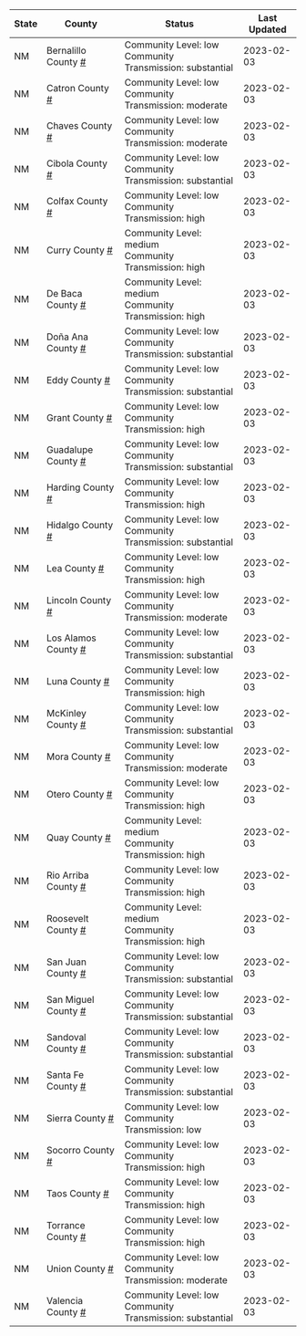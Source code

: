 State | County | Status | Last Updated
--- | --- | --- | --- 
NM | Bernalillo County <a href="#bernalillo_county">#</a> | <a name="bernalillo_county"></a>Community Level: low<br/>Community Transmission: substantial | 2023-02-03
NM | Catron County <a href="#catron_county">#</a> | <a name="catron_county"></a>Community Level: low<br/>Community Transmission: moderate | 2023-02-03
NM | Chaves County <a href="#chaves_county">#</a> | <a name="chaves_county"></a>Community Level: low<br/>Community Transmission: moderate | 2023-02-03
NM | Cibola County <a href="#cibola_county">#</a> | <a name="cibola_county"></a>Community Level: low<br/>Community Transmission: substantial | 2023-02-03
NM | Colfax County <a href="#colfax_county">#</a> | <a name="colfax_county"></a>Community Level: low<br/>Community Transmission: high | 2023-02-03
NM | Curry County <a href="#curry_county">#</a> | <a name="curry_county"></a>Community Level: medium<br/>Community Transmission: high | 2023-02-03
NM | De Baca County <a href="#de_baca_county">#</a> | <a name="de_baca_county"></a>Community Level: medium<br/>Community Transmission: high | 2023-02-03
NM | Doña Ana County <a href="#doña_ana_county">#</a> | <a name="doña_ana_county"></a>Community Level: low<br/>Community Transmission: substantial | 2023-02-03
NM | Eddy County <a href="#eddy_county">#</a> | <a name="eddy_county"></a>Community Level: low<br/>Community Transmission: substantial | 2023-02-03
NM | Grant County <a href="#grant_county">#</a> | <a name="grant_county"></a>Community Level: low<br/>Community Transmission: high | 2023-02-03
NM | Guadalupe County <a href="#guadalupe_county">#</a> | <a name="guadalupe_county"></a>Community Level: low<br/>Community Transmission: substantial | 2023-02-03
NM | Harding County <a href="#harding_county">#</a> | <a name="harding_county"></a>Community Level: low<br/>Community Transmission: high | 2023-02-03
NM | Hidalgo County <a href="#hidalgo_county">#</a> | <a name="hidalgo_county"></a>Community Level: low<br/>Community Transmission: substantial | 2023-02-03
NM | Lea County <a href="#lea_county">#</a> | <a name="lea_county"></a>Community Level: low<br/>Community Transmission: high | 2023-02-03
NM | Lincoln County <a href="#lincoln_county">#</a> | <a name="lincoln_county"></a>Community Level: low<br/>Community Transmission: moderate | 2023-02-03
NM | Los Alamos County <a href="#los_alamos_county">#</a> | <a name="los_alamos_county"></a>Community Level: low<br/>Community Transmission: substantial | 2023-02-03
NM | Luna County <a href="#luna_county">#</a> | <a name="luna_county"></a>Community Level: low<br/>Community Transmission: high | 2023-02-03
NM | McKinley County <a href="#mckinley_county">#</a> | <a name="mckinley_county"></a>Community Level: low<br/>Community Transmission: substantial | 2023-02-03
NM | Mora County <a href="#mora_county">#</a> | <a name="mora_county"></a>Community Level: low<br/>Community Transmission: moderate | 2023-02-03
NM | Otero County <a href="#otero_county">#</a> | <a name="otero_county"></a>Community Level: low<br/>Community Transmission: high | 2023-02-03
NM | Quay County <a href="#quay_county">#</a> | <a name="quay_county"></a>Community Level: medium<br/>Community Transmission: high | 2023-02-03
NM | Rio Arriba County <a href="#rio_arriba_county">#</a> | <a name="rio_arriba_county"></a>Community Level: low<br/>Community Transmission: high | 2023-02-03
NM | Roosevelt County <a href="#roosevelt_county">#</a> | <a name="roosevelt_county"></a>Community Level: medium<br/>Community Transmission: high | 2023-02-03
NM | San Juan County <a href="#san_juan_county">#</a> | <a name="san_juan_county"></a>Community Level: low<br/>Community Transmission: substantial | 2023-02-03
NM | San Miguel County <a href="#san_miguel_county">#</a> | <a name="san_miguel_county"></a>Community Level: low<br/>Community Transmission: substantial | 2023-02-03
NM | Sandoval County <a href="#sandoval_county">#</a> | <a name="sandoval_county"></a>Community Level: low<br/>Community Transmission: substantial | 2023-02-03
NM | Santa Fe County <a href="#santa_fe_county">#</a> | <a name="santa_fe_county"></a>Community Level: low<br/>Community Transmission: substantial | 2023-02-03
NM | Sierra County <a href="#sierra_county">#</a> | <a name="sierra_county"></a>Community Level: low<br/>Community Transmission: low | 2023-02-03
NM | Socorro County <a href="#socorro_county">#</a> | <a name="socorro_county"></a>Community Level: low<br/>Community Transmission: high | 2023-02-03
NM | Taos County <a href="#taos_county">#</a> | <a name="taos_county"></a>Community Level: low<br/>Community Transmission: high | 2023-02-03
NM | Torrance County <a href="#torrance_county">#</a> | <a name="torrance_county"></a>Community Level: low<br/>Community Transmission: high | 2023-02-03
NM | Union County <a href="#union_county">#</a> | <a name="union_county"></a>Community Level: low<br/>Community Transmission: moderate | 2023-02-03
NM | Valencia County <a href="#valencia_county">#</a> | <a name="valencia_county"></a>Community Level: low<br/>Community Transmission: substantial | 2023-02-03
